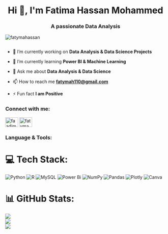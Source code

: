 <h1 align="center">Hi 👋, I'm Fatima Hassan Mohammed</h1>
<h3 align="center">A passionate Data Analysis</h3>

<p align="left"> <img src="https://komarev.com/ghpvc/?username=fatymahassan&label=Profile%20views&color=0e75b6&style=flat" alt="fatymahassan" /> </p>

<p align="left"> <a href="https://twitter.com/" target="blank"><img src="https://img.shields.io/twitter/follow/?logo=twitter&style=for-the-badge" alt="" /></a> </p>

- 🔭 I’m currently working on **Data Analysis & Data Science Projects**

- 🌱 I’m currently learning **Power BI & Machine Learning**

- 💬 Ask me about **Data Analysis & Data Science**

- 📫 How to reach me **fatymah110@gmail.com**

- ⚡ Fun fact **I am Positive**



<h3 align="left">Connect with me:</h3>
<p align="left">
<a href="https://instagram.com/faadimu" target="blank"><img align="center" src="https://raw.githubusercontent.com/rahuldkjain/github-profile-readme-generator/master/src/images/icons/Social/instagram.svg" alt="faadimu" height="30" width="40" /></a>
 <a href="https://www.linkedin.com/in/fatymahassan/" target="blank"><img align="center" src="https://raw.githubusercontent.com/rahuldkjain/github-profile-readme-generator/master/src/images/icons/Social/linkedin.svg" alt="fatymahassan" height="30" width="40" /></a>
</p>
<h3 align="left">Language & Tools:</h3>

# 💻 Tech Stack:
![Python](https://img.shields.io/badge/python-3670A0?style=for-the-badge&logo=python&logoColor=ffdd54) ![R](https://img.shields.io/badge/r-%23276DC3.svg?style=for-the-badge&logo=r&logoColor=white) ![MySQL](https://img.shields.io/badge/mysql-4479A1.svg?style=for-the-badge&logo=mysql&logoColor=white) ![Power Bi](https://img.shields.io/badge/power_bi-F2C811?style=for-the-badge&logo=powerbi&logoColor=black) ![NumPy](https://img.shields.io/badge/numpy-%23013243.svg?style=for-the-badge&logo=numpy&logoColor=white) ![Pandas](https://img.shields.io/badge/pandas-%23150458.svg?style=for-the-badge&logo=pandas&logoColor=white) ![Plotly](https://img.shields.io/badge/Plotly-%233F4F75.svg?style=for-the-badge&logo=plotly&logoColor=white) ![Canva](https://img.shields.io/badge/Canva-%2300C4CC.svg?style=for-the-badge&logo=Canva&logoColor=white)

# 📊 GitHub Stats:
![](https://github-readme-stats.vercel.app/api?username=FatymaHassan&theme=dark&hide_border=false&include_all_commits=true&count_private=false)<br/>
![](https://github-readme-streak-stats.herokuapp.com/?user=FatymaHassan&theme=dark&hide_border=false)<br/>
![](https://github-readme-stats.vercel.app/api/top-langs/?username=FatymaHassan&theme=dark&hide_border=false&include_all_commits=true&count_private=false&layout=compact)
